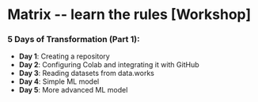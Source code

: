 # Matrix -- learn the rules [Workshop]

### 5 Days of Transformation (Part 1):
- **Day 1**: Creating a repository
- **Day 2**: Configuring Colab and integrating it with GitHub
- **Day 3**: Reading datasets from data.works
- **Day 4**: Simple ML model
- **Day 5**: More advanced ML model
